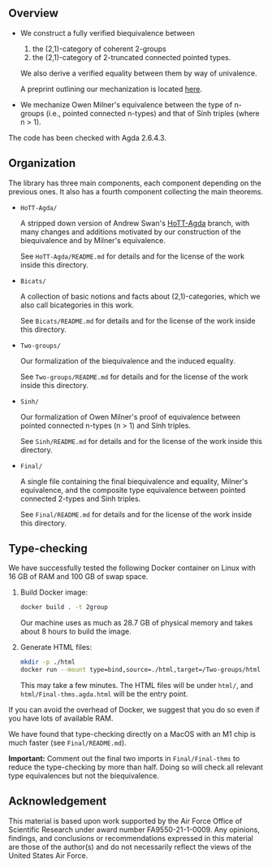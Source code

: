 ## Overview

- We construct a fully verified biequivalence between
    1. the (2,1)-category of coherent 2-groups
    2. the (2,1)-category of 2-truncated connected pointed types.
    
  We also derive a verified equality between them by way of univalence.

  A preprint outlining our mechanization is located [here](https://phart3.github.io/2Grp-biequiv-preprint.pdf).

- We mechanize Owen Milner's equivalence between the type of n-groups (i.e., pointed connected n-types) and
  that of Sính triples (where n > 1).

The code has been checked with Agda 2.6.4.3. 

## Organization

The library has three main components, each component depending on the previous ones. It also has a fourth component
collecting the main theorems.

- `HoTT-Agda/`

  A stripped down version of Andrew Swan's [HoTT-Agda](https://github.com/awswan/HoTT-Agda/tree/agda-2.6.1-compatible) branch,
  with many changes and additions motivated by our construction
  of the biequivalence and by Milner's equivalence.

  See `HoTT-Agda/README.md` for details and for the license of the work inside this directory.

- `Bicats/`

  A collection of basic notions and facts about (2,1)-categories, which we also call bicategories in this work.

  See `Bicats/README.md` for details and for the license of the work inside this directory.

- `Two-groups/`

  Our formalization of the biequivalence and the induced equality.

  See `Two-groups/README.md` for details and for the license of the work inside this directory.

- `Sinh/`

  Our formalization of Owen Milner's proof of equivalence between pointed connected n-types (n > 1) and Sính triples.

  See `Sinh/README.md` for details and for the license of the work inside this directory.

- `Final/`

  A single file containing the final biequivalence and equality, Milner's equivalence, and the composite type equivalence
  between pointed connected 2-types and Sính triples.

  See `Final/README.md` for details and for the license of the work inside this directory.

## Type-checking

We have successfully tested the following Docker container on Linux with 16 GB of RAM and
100 GB of swap space.

1. Build Docker image:

   ```bash
   docker build . -t 2group
   ```

   Our machine uses as much as 28.7 GB of physical memory and takes about 8 hours to build the image. 

2. Generate HTML files:

   ```bash
   mkdir -p ./html
   docker run --mount type=bind,source=./html,target=/Two-groups/html 2group
   ```

   This may take a few minutes. The HTML files will be under `html/`, and
   `html/Final-thms.agda.html` will be the entry point.

If you can avoid the overhead of Docker, we suggest that you do so even if you
have lots of available RAM.

We have found that type-checking directly on a MacOS with an M1 chip is much
faster (see `Final/README.md`).

**Important:** Comment out the final two imports in `Final/Final-thms` to reduce the type-checking by more than half. Doing so will check
all relevant type equivalences but not the biequivalence.

## Acknowledgement

This material is based upon work supported by the Air Force Office of Scientific Research under award number FA9550-21-1-0009.
Any opinions, findings, and conclusions or recommendations expressed in this material are those of the author(s) and do not
necessarily reflect the views of the United States Air Force.